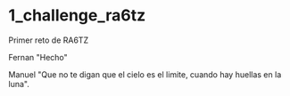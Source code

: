 # 1_challenge_ra6tz
Primer reto de RA6TZ

Fernan "Hecho"

Manuel "Que no te digan que el cielo es el limite, cuando hay huellas en la luna".
